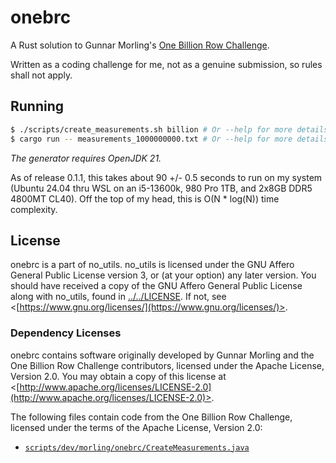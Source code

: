 # onebrc

A Rust solution to Gunnar Morling's [One Billion Row Challenge](https://www.morling.dev/blog/one-billion-row-challenge/).

Written as a coding challenge for me, not as a genuine submission, so rules shall not apply.

## Running

```sh
$ ./scripts/create_measurements.sh billion # Or --help for more details
$ cargo run -- measurements_1000000000.txt # Or --help for more details
```
*The generator requires OpenJDK 21.*

As of release 0.1.1, this takes about 90 +/- 0.5 seconds to run on my system (Ubuntu 24.04 thru WSL on an i5-13600k, 980 Pro 1TB, and 2x8GB DDR5 4800MT CL40). Off the top of my head, this is O(N * log(N)) time complexity.

## License

onebrc is a part of no_utils. no_utils is licensed under the GNU Affero General Public License version 3, or (at your option) any later version. You should have received a copy of the GNU Affero General Public License along with no_utils, found in [../../LICENSE](../../LICENSE). If not, see <[https://www.gnu.org/licenses/](https://www.gnu.org/licenses/)>.

### Dependency Licenses

onebrc contains software originally developed by Gunnar Morling and the One Billion Row Challenge contributors, licensed under the Apache License, Version 2.0. You may obtain a copy of this license at <[http://www.apache.org/licenses/LICENSE-2.0](http://www.apache.org/licenses/LICENSE-2.0)>.

The following files contain code from the One Billion Row Challenge, licensed under the terms of the Apache License, Version 2.0:
- [`scripts/dev/morling/onebrc/CreateMeasurements.java`](./scripts/dev/morling/onebrc/CreateMeasurements.java)

